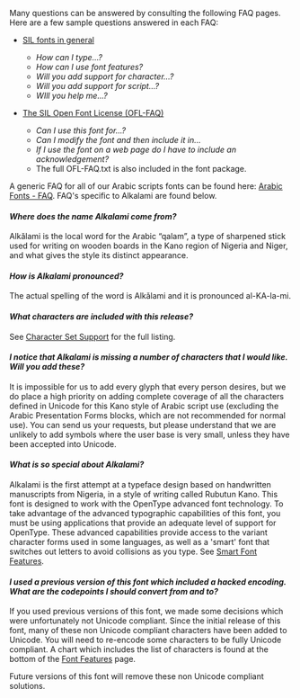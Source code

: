
Many questions can be answered by consulting the following FAQ pages. Here are a few sample questions answered in each FAQ:

- [SIL fonts in general](http://software.sil.org/fonts/faq)
    - *How can I type...?*
    - *How can I use font features?*
    - *Will you add support for character...?*
    - *Will you add support for script...?*
    - *WIll you help me...?*

- [The SIL Open Font License (OFL-FAQ)](https://scripts.sil.org/OFL-FAQ_web)
    - *Can I use this font for...?*
    - *Can I modify the font and then include it in...*
    - *If I use the font on a web page do I have to include an acknowledgement?*
    - The full OFL-FAQ.txt is also included in the font package.

A generic FAQ for all of our Arabic scripts fonts can be found here: [Arabic Fonts - FAQ](http://software.sil.org/arabicfonts/support/faq/). FAQ's specific to Alkalami are found below.

#### *Where does the name Alkalami come from?*

Alkǎlami is the local word for the Arabic “qalam”, a type of sharpened stick used for writing on wooden boards in the Kano region of Nigeria and Niger, and what gives the style its distinct appearance.

#### *How is Alkalami pronounced?*

The actual spelling of the word is Alkǎlami and it is pronounced al-KA-la-mi.

#### *What characters are included with this release?*

See [Character Set Support](charset) for the full listing.

#### *I notice that Alkalami is missing a number of characters that I would like. Will you add these?*

It is impossible for us to add every glyph that every person desires, but we do place a high priority on adding complete coverage of all the characters defined in Unicode for this Kano style of Arabic script use (excluding the Arabic Presentation Forms blocks, which are not recommended for normal use). You can send us your requests, but please understand that we are unlikely to add symbols where the user base is very small, unless they have been accepted into Unicode.

#### *What is so special about Alkalami?*

Alkalami is the first attempt at a typeface design based on handwritten manuscripts from Nigeria, in a style of writing called Rubutun Kano. This font is designed to work with the OpenType advanced font technology. To take advantage of the advanced typographic capabilities of this font, you must be using applications that provide an adequate level of support for OpenType. These advanced capabilities provide access to the variant character forms used in some languages, as well as a 'smart' font that switches out letters to avoid collisions as you type. See [Smart Font Features](features).

#### *I used a previous version of this font which included a hacked encoding. What are the codepoints I should convert from and to?*

If you used previous versions of this font, we made some decisions which were unfortunately not Unicode compliant. Since the initial release of this font, many of these non Unicode compliant characters have been added to Unicode. You will need to re-encode some characters to be fully Unicode compliant. A chart which includes the list of characters is found at the bottom of the [Font Features](features) page.

Future versions of this font will remove these non Unicode compliant solutions.
